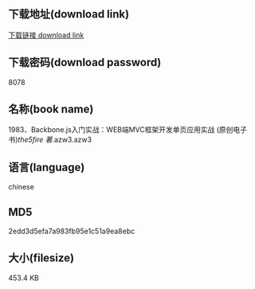 ## 下载地址(download link)
[下载链接 download link](https://voluble-croquembouche-d321dc.netlify.app/?s=1983%E3%80%81Backbone.js%E5%85%A5%E9%97%A8%E5%AE%9E%E6%88%98%EF%BC%9AWEB%E7%AB%AFMVC%E6%A1%86%E6%9E%B6%E5%BC%80%E5%8F%91%E5%8D%95%E9%A1%B5%E5%BA%94%E7%94%A8%E5%AE%9E%E6%88%98+%28%E5%8E%9F%E5%88%9B%E7%94%B5%E5%AD%90%E4%B9%A6%29_the5fire+%E8%91%97_.azw3)

## 下载密码(download password)
8078

## 名称(book name)
1983、Backbone.js入门实战：WEB端MVC框架开发单页应用实战 (原创电子书)_the5fire 著_.azw3.azw3

## 语言(language)
chinese

## MD5
2edd3d5efa7a983fb95e1c51a9ea8ebc

## 大小(filesize)
453.4 KB
